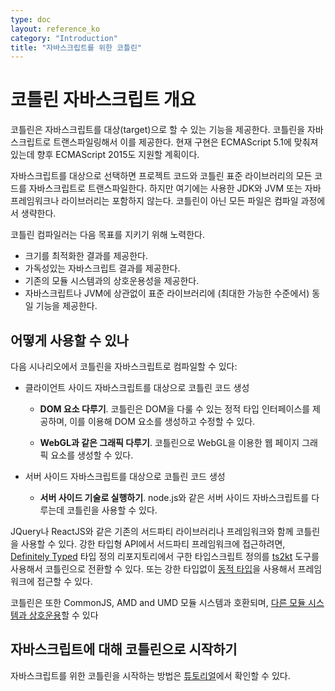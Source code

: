 ```yaml
---
type: doc
layout: reference_ko
category: "Introduction"
title: "자바스크립트를 위한 코틀린"
---
```


# 코틀린 자바스크립트 개요

코틀린은 자바스크립트를 대상(target)으로 할 수 있는 기능을 제공한다. 코틀린을 자바스크립트로 트랜스파일링해서 이를 제공한다.
현재 구현은 ECMAScript 5.1에 맞춰져 있는데 향후 ECMAScript 2015도 지원할 계획이다.

자바스크립트를 대상으로 선택하면 프로젝트 코드와 코틀린 표준 라이브러리의 모든 코드를 자바스크립트로 트랜스파일한다.
하지만 여기에는 사용한 JDK와 JVM 또는 자바 프레임워크나 라이브러리는 포함하지 않는다.
코틀린이 아닌 모든 파일은 컴파일 과정에서 생략한다.

코틀린 컴파일러는 다음 목표를 지키기 위해 노력한다.

* 크기를 최적화한 결과를 제공한다.
* 가독성있는 자바스크립트 결과를 제공한다.
* 기존의 모듈 시스템과의 상호운용성을 제공한다.
* 자바스크립트나 JVM에 상관없이 표준 라이브러리에 (최대한 가능한 수준에서) 동일 기능을 제공한다.

## 어떻게 사용할 수 있나

다음 시나리오에서 코틀린을 자바스크립트로 컴파일할 수 있다:

* 클라이언트 사이드 자바스크립트를 대상으로 코틀린 코드 생성

    * **DOM 요소 다루기**. 코틀린은 DOM을 다룰 수 있는 정적 타입 인터페이스를 제공하며, 이를 이용해 DOM 요소를 생성하고 수정할 수 있다. 

    * **WebGL과 같은 그래픽 다루기**. 코틀린으로 WebGL을 이용한 웹 페이지 그래픽 요소를 생성할 수 있다.  

* 서버 사이드 자바스크립트를 대상으로 코틀린 코드 생성

    * **서버 사이드 기술로 실행하기**. node.js와 같은 서버 사이드 자바스크립트를 다루는데 코틀린을 사용할 수 있다. 

JQuery나 ReactJS와 같은 기존의 서드파티 라이브러리나 프레임워크와 함께 코틀린을 사용할 수 있다.
강한 타입형 API에서 서드파티 프레임워크에 접근하려면, 
[Definitely Typed](http://definitelytyped.org/) 타입 정의 리포지토리에서 구한 타입스크립트 정의를 
[ts2kt](https://github.com/kotlin/ts2kt) 도구를 사용해서 코틀린으로 전환할 수 있다.
또는 강한 타입없이 [동적 타입](dynamic-type.html)을 사용해서 프레임워크에 접근할 수 있다.

코틀린은 또한 CommonJS, AMD and UMD 모듈 시스템과 호환되며, [다른 모듈 시스템과 상호운용](http://kotlinlang.org/docs/tutorials/javascript/working-with-modules/working-with-modules.html)할 수 있다 


## 자바스크립트에 대해 코틀린으로 시작하기

자바스크립트를 위한 코틀린을 시작하는 방법은 [튜토리얼](http://kotlinlang.org/docs/tutorials/javascript/kotlin-to-javascript/kotlin-to-javascript.html)에서 확인할 수 있다.
